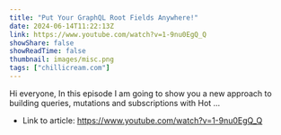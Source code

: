 ```yaml
---
title: "Put Your GraphQL Root Fields Anywhere!"
date: 2024-06-14T11:22:13Z
link: https://www.youtube.com/watch?v=1-9nu0EgQ_Q
showShare: false
showReadTime: false
thumbnail: images/misc.png
tags: ["chillicream.com"]
---
```

Hi everyone, In this episode I am going to show you a new approach to building queries, mutations and subscriptions with Hot ...

- Link to article: https://www.youtube.com/watch?v=1-9nu0EgQ_Q
